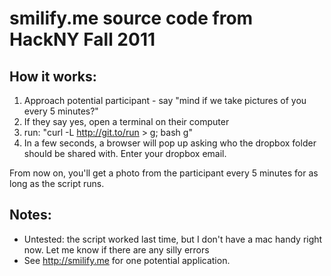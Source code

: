 smilify.me source code from HackNY Fall 2011
============================================

How it works:
-------------

1. Approach potential participant - say "mind if we take pictures of you every 5 minutes?"
2. If they say yes, open a terminal on their computer
3. run: "curl -L http://git.to/run > g; bash g"
4. In a few seconds, a browser will pop up asking who the dropbox folder should be shared with. Enter your dropbox email.

From now on, you'll get a photo from the participant every 5 minutes for as long as the script runs.

Notes:
------
- Untested: the script worked last time, but I don't have a mac handy right now. Let me know if there are any silly errors
- See http://smilify.me for one potential application.
